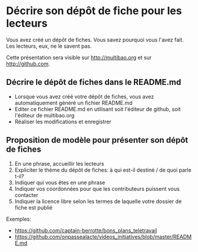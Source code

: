 # Décrire son dépôt de fiche pour les lecteurs

Vous avez créé un dépôt de fiches.
Vous savez pourquoi vous l'avez fait.
Les lecteurs, eux, ne le savent pas. 

Cette présentation sera visible sur http://multibao.org et sur http://github.com.

## Décrire le dépôt de fiches dans le README.md

* Lorsque vous avez créé votre dépôt de fiches, vous avez automatiquement généré un fichier README.md
* Editer ce fichier README.md en utilisant soit l'éditeur de github, soit l'éditeur de multibao.org
* Réaliser les modifications et enregistrer

## Proposition de modèle pour présenter son dépôt de fiches

1. En une phrase, accueillir les lecteurs
2. Expliciter le thème du dépôt de fiches: à qui est-il destiné / de quoi parle t-il? 
3. Indiquer qui vous êtes en une phrase
4. Indiquer vos coordonnées pour que les contributeurs puissent vous contacter
5. Indiquer la licence libre selon les termes de laquelle votre dossier de fiche est publié

Exemples:

* https://github.com/captain-berrotte/bons_plans_teletravail
* https://github.com/onpassealacte/videos_initiatives/blob/master/README.md
